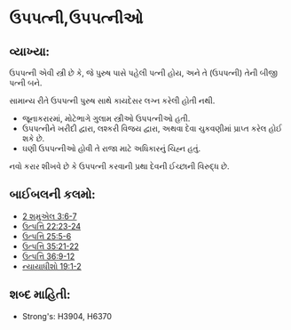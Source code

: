 # ઉપપત્ની,ઉપપત્નીઓ 

## વ્યાખ્યા: 

ઉપપત્ની એવી સ્ત્રી છે કે, જે પુરુષ પાસે પહેલી પત્ની હોય, અને તે (ઉપપત્ની) તેની બીજી પત્ની બને.

સામાન્ય રીતે ઉપપત્ની પુરુષ સાથે કાયદેસર લગ્ન કરેલી હોતી નથી.

* જૂનાકરારમાં, મોટેભાગે ગુલામ સ્ત્રીઓ ઉપપત્નીઓ હતી.
* ઉપપત્નીને ખરીદી દ્વારા, લશ્કરી વિજય દ્વારા, અથવા દેવા ચુકવણીમાં પ્રાપ્ત કરેલ હોઈ શકે છે.
* ઘણી ઉપપત્નીઓ હોવી તે રાજા માટે અધિકારનું ચિહ્ન હતું.

નવો કરાર શીખવે છે કે ઉપપત્ની કરવાની પ્રથા દેવની ઈચ્છાની વિરુદ્ધ છે.

## બાઈબલની કલમો: 

* [2 શમુએલ 3:6-7](rc://gu/tn/help/2sa/03/06)
* [ઉત્પત્તિ 22:23-24](rc://gu/tn/help/gen/22/23)
* [ઉત્પત્તિ 25:5-6](rc://gu/tn/help/gen/25/05)
* [ઉત્પત્તિ 35:21-22](rc://gu/tn/help/gen/35/21)
* [ઉત્પત્તિ  36:9-12](rc://gu/tn/help/gen/36/09)
* [ન્યાયાધીશો 19:1-2](rc://gu/tn/help/jdg/19/01)

## શબ્દ માહિતી: 

* Strong's: H3904, H6370
